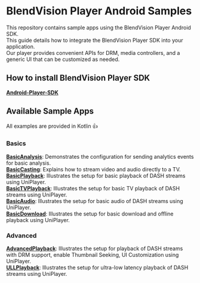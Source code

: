 # BlendVision Player Android Samples

This repository contains sample apps using the BlendVision Player Android SDK.  
This guide details how to integrate the BlendVision Player SDK into your application.  
Our player provides convenient APIs for DRM, media controllers, and a generic UI that can be customized as needed.

## How to install BlendVision Player SDK
[**Android-Player-SDK**](https://github.com/BlendVision/Android-Player-SDK)

## Available Sample Apps

All examples are provided in Kotlin :+1:

### Basics

[**BasicAnalysis**](https://github.com/BlendVision/Android-Player-SDK/blob/main/BasicAnalysis):
Demonstrates the configuration for sending analytics events for basic analysis.  
[**BasicCasting**](https://github.com/BlendVision/Android-Player-SDK/blob/main/BasicCasting):
Explains how to stream video and audio directly to a TV.  
[**BasicPlayback**](https://github.com/BlendVision/Android-Player-SDK/blob/main/BasicPlayback):
Illustrates the setup for basic playback of DASH streams using UniPlayer.  
[**BasicTVPlayback**](https://github.com/BlendVision/Android-Player-SDK/blob/main/BasicTVPlayback):
Illustrates the setup for basic TV playback of DASH streams using UniPlayer.  
[**BasicAudio**](https://github.com/BlendVision/Android-Player-SDK/blob/main/BasicAudio):
Illustrates the setup for basic audio of DASH streams using UniPlayer.  
[**BasicDownload**](https://github.com/BlendVision/Android-Player-SDK/blob/main/BasicDownload):
Illustrates the setup for basic download and offline playback using UniPlayer.  


### Advanced

[**AdvancedPlayback**](https://github.com/BlendVision/Android-Player-SDK/blob/main/AdvancedPlayback): Illustrates
the setup for playback of DASH streams with DRM support, enable Thumbnail Seeking, UI Customization
using UniPlayer.  
[**ULLPlayback**](https://github.com/BlendVision/Android-Player-SDK/blob/main/ULLPlayback):
Illustrates the setup for ultra-low latency playback of DASH streams using UniPlayer.  


